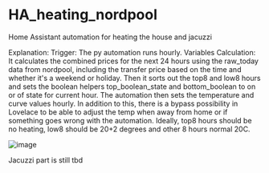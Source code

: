 # HA_heating_nordpool
Home Assistant automation for heating the house and jacuzzi

Explanation:
Trigger: The py automation runs hourly.
Variables Calculation: It calculates the combined prices for the next 24 hours using the raw_today data from nordpool, including the transfer price based on the time and whether it's a weekend or holiday.
Then it sorts out the top8 and low8 hours and sets the boolean helpers top_boolean_state and bottom_boolean to on or of state for current hour. The automation then sets the temperature and curve values hourly. In addition to this, there is a bypass possibility in Lovelace to be able to adjust the temp when away from home or if something goes wrong with the automation.
Ideally, top8 hours should be no heating, low8 should be 20+2 degrees and other 8 hours normal 20C. 

![image](https://github.com/user-attachments/assets/e7f8402b-eeff-43f3-8ddf-50d6e3226a49)

Jacuzzi part is still tbd
